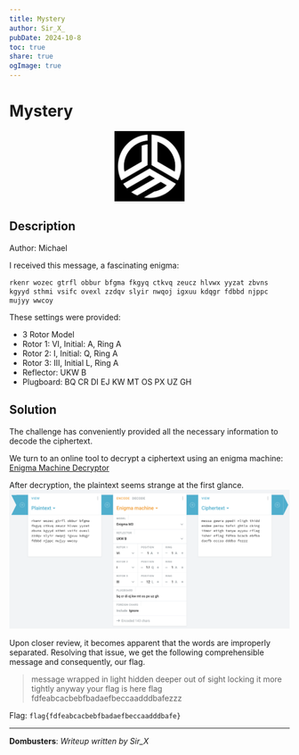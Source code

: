 ```yaml
---
title: Mystery
author: Sir_X_
pubDate: 2024-10-8
toc: true
share: true
ogImage: true
---
```


# Mystery

<p align="center">
  <img src="../../assets/dom-images/logo.jpg" alt="Dombusters" width="25%">
</p>

## Description
Author: Michael

I received this message, a fascinating enigma:
```
rkenr wozec gtrfl obbur bfgma fkgyq ctkvq zeucz hlvwx yyzat zbvns kgyyd sthmi vsifc ovexl zzdqv slyir nwqoj igxuu kdqgr fdbbd njppc mujyy wwcoy
```
These settings were provided:
- 3 Rotor Model
- Rotor 1: VI, Initial: A, Ring A
- Rotor 2: I, Initial: Q, Ring A
- Rotor 3: III, Initial L, Ring A
- Reflector: UKW B
- Plugboard: BQ CR DI EJ KW MT OS PX UZ GH

## Solution
The challenge has conveniently provided all the necessary information to decode the ciphertext. 

We turn to an online tool to decrypt a ciphertext using an enigma machine: 
[Enigma Machine Decryptor](https://cryptii.com/pipes/enigma-machine)

After decryption, the plaintext seems strange at the first glance.
![Mystery](../../assets/dom-images/Mystery.png) 

Upon closer review, it becomes apparent that the words are improperly separated. Resolving that issue, we get the following comprehensible message and consequently, our flag. 

> message wrapped in light hidden deeper out of sight locking it more tightly anyway your flag is here flag fdfeabcacbebfbadaefbeccaadddbafezzz

Flag: `flag{fdfeabcacbebfbadaefbeccaadddbafe}`

---
**Dombusters**: _Writeup written by Sir_X_


